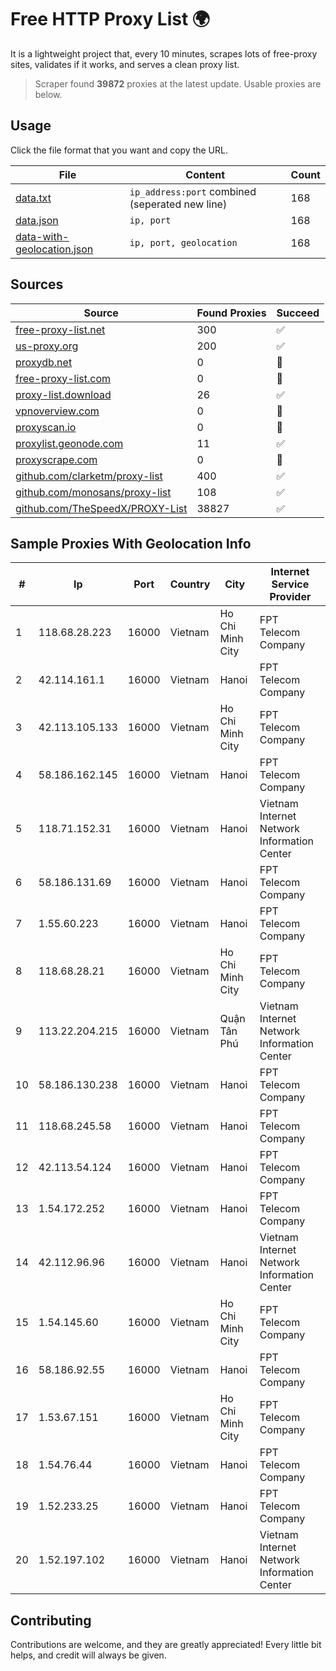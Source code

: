 
# Free HTTP Proxy List 🌍

It is a lightweight project that, every 10 minutes, scrapes lots of free-proxy sites, validates if it works, and serves a clean proxy list.


> Scraper found **39872** proxies at the latest update. Usable proxies are below.

## Usage

Click the file format that you want and copy the URL.


|File|Content|Count|
|----|-------|-----|
|[data.txt](https://raw.githubusercontent.com/themiralay/Proxy-List-World/master/data.txt)|`ip_address:port` combined (seperated new line)|168|
|[data.json](https://raw.githubusercontent.com/themiralay/Proxy-List-World/master/data.json)|`ip, port`|168|
|[data-with-geolocation.json](https://raw.githubusercontent.com/themiralay/Proxy-List-World/master/data-with-geolocation.json)|`ip, port, geolocation`|168|

## Sources

|Source|Found Proxies|Succeed|
|------|-------------|-------|
|[free-proxy-list.net](https://free-proxy-list.net)|300|✅|
|[us-proxy.org](https://www.us-proxy.org)|200|✅|
|[proxydb.net](http://proxydb.net)|0|🚫|
|[free-proxy-list.com](https://free-proxy-list.com/?page=&port=&type%5B%5D=http&type%5B%5D=https&up_time=0&search=Search)|0|🚫|
|[proxy-list.download](https://www.proxy-list.download/HTTP)|26|✅|
|[vpnoverview.com](https://vpnoverview.com/privacy/anonymous-browsing/free-proxy-servers)|0|🚫|
|[proxyscan.io](https://www.proxyscan.io)|0|🚫|
|[proxylist.geonode.com](https://proxylist.geonode.com/api/proxy-list?limit=300&page=1&sort_by=lastChecked&sort_type=desc&protocols=http,https)|11|✅|
|[proxyscrape.com](https://api.proxyscrape.com/v2/?request=displayproxies&protocol=http&timeout=10000&country=all&ssl=all&anonymity=all)|0|🚫|
|[github.com/clarketm/proxy-list](https://raw.githubusercontent.com/clarketm/proxy-list/master/proxy-list-raw.txt)|400|✅|
|[github.com/monosans/proxy-list](https://raw.githubusercontent.com/monosans/proxy-list/main/proxies/http.txt)|108|✅|
|[github.com/TheSpeedX/PROXY-List](https://raw.githubusercontent.com/TheSpeedX/PROXY-List/master/http.txt)|38827|✅|


## Sample Proxies With Geolocation Info

|#|Ip|Port|Country|City|Internet Service Provider|
|-|--|----|-------|----|-------------------------|
|1|118.68.28.223|16000|Vietnam|Ho Chi Minh City|FPT Telecom Company|
|2|42.114.161.1|16000|Vietnam|Hanoi|FPT Telecom Company|
|3|42.113.105.133|16000|Vietnam|Ho Chi Minh City|FPT Telecom Company|
|4|58.186.162.145|16000|Vietnam|Hanoi|FPT Telecom Company|
|5|118.71.152.31|16000|Vietnam|Hanoi|Vietnam Internet Network Information Center|
|6|58.186.131.69|16000|Vietnam|Hanoi|FPT Telecom Company|
|7|1.55.60.223|16000|Vietnam|Hanoi|FPT Telecom Company|
|8|118.68.28.21|16000|Vietnam|Ho Chi Minh City|FPT Telecom Company|
|9|113.22.204.215|16000|Vietnam|Quận Tân Phú|Vietnam Internet Network Information Center|
|10|58.186.130.238|16000|Vietnam|Hanoi|FPT Telecom Company|
|11|118.68.245.58|16000|Vietnam|Hanoi|FPT Telecom Company|
|12|42.113.54.124|16000|Vietnam|Hanoi|FPT Telecom Company|
|13|1.54.172.252|16000|Vietnam|Hanoi|FPT Telecom Company|
|14|42.112.96.96|16000|Vietnam|Hanoi|Vietnam Internet Network Information Center|
|15|1.54.145.60|16000|Vietnam|Ho Chi Minh City|FPT Telecom Company|
|16|58.186.92.55|16000|Vietnam|Hanoi|FPT Telecom Company|
|17|1.53.67.151|16000|Vietnam|Ho Chi Minh City|FPT Telecom Company|
|18|1.54.76.44|16000|Vietnam|Hanoi|FPT Telecom Company|
|19|1.52.233.25|16000|Vietnam|Hanoi|FPT Telecom Company|
|20|1.52.197.102|16000|Vietnam|Hanoi|Vietnam Internet Network Information Center|



## Contributing

Contributions are welcome, and they are greatly appreciated! Every
little bit helps, and credit will always be given.


